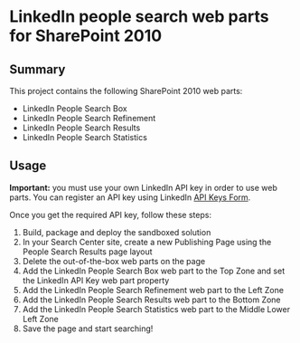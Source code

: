 LinkedIn people search web parts for SharePoint 2010
====================================================

Summary
-------
This project contains the following SharePoint 2010 web parts:

* LinkedIn People Search Box
* LinkedIn People Search Refinement
* LinkedIn People Search Results
* LinkedIn People Search Statistics

Usage
-----
**Important:** you must use your own LinkedIn API key in order to use web parts. You can register an API key using LinkedIn [API Keys Form](https://www.linkedin.com/secure/developer).

Once you get the required API key, follow these steps:

1. Build, package and deploy the sandboxed solution
2. In your Search Center site, create a new Publishing Page using the People Search Results page layout
3. Delete the out-of-the-box web parts on the page
4. Add the LinkedIn People Search Box web part to the Top Zone and set the LinkedIn API Key web part property
5. Add the LinkedIn People Search Refinement web part to the Left Zone
6. Add the LinkedIn People Search Results web part to the Bottom Zone
7. Add the LinkedIn People Search Statistics web part to the Middle Lower Left Zone
8. Save the page and start searching!